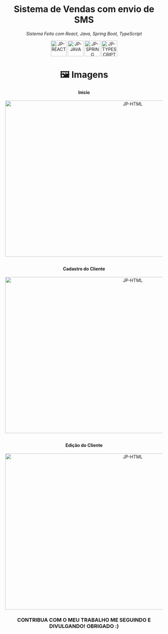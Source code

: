 <div align="center" class="Header">



<h1>Sistema de Vendas com envio de SMS</h1>


<p align="center"> <i> Sistema Feito com React, Java, Spring Boot, TypeScript </i> </p>

<a href="https://github.com/joaosinho2/dsmeta" target="_blank"><img align="center" alt="JP-REACT" height="50" width="50" src="https://cdn-icons-png.flaticon.com/512/1126/1126012.png"></a>
<a href="https://github.com/joaosinho2/dsmeta" target="_blank">
<img align="center" alt="JP-JAVA" height="50" width="50" src="https://cdn-icons-png.flaticon.com/512/226/226777.png"></a>
<a href="https://github.com/joaosinho2/dsmeta" target="_blank"><img align="center" alt="JP-SPRING" height="50" width="50" src="https://dzone.com/storage/temp/12434118-spring-boot-logo.png"></a>
<a href="https://github.com/joaosinho2/dsmeta" target="_blank"><img align="center" alt="JP-TYPESCRIPT" height="50" width="50" src="https://cdn-icons-png.flaticon.com/512/5968/5968381.png"></a>


</div>

##
<div align="center" class="Gallery">


<h1>🖼️ Imagens </h1>

<h4 align="center">Inicio </h4>
<img align="center" alt="JP-HTML" height="500" width="800" src="https://user-images.githubusercontent.com/71307203/204016143-82746d9c-d22a-41cf-bdf4-e11e3ef56f53.png">

##
<h4>Cadastro do Cliente </h4>
<img align="center" alt="JP-HTML" height="500" width="800" src="https://user-images.githubusercontent.com/71307203/204017613-6fcf9087-d5a5-4a7a-a942-d8539785bf11.png">

##
<h4>Edição do Cliente </h4>
<img align="center" alt="JP-HTML" height="500" width="800" src="https://user-images.githubusercontent.com/71307203/204017374-ec69d746-aaae-49d4-86ae-6675708fba84.png">


</div>


<h3 align="center">CONTRIBUA COM O MEU TRABALHO ME SEGUINDO E DIVULGANDO! OBRIGADO :)</h3>

